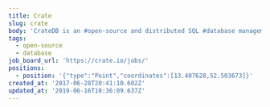 ```yaml
---
title: Crate
slug: crate
body: 'CrateDB is an #open-source and distributed SQL #database management system.'
tags:
  - open-source
  - database
job_board_url: 'https://crate.io/jobs/'
positions:
  - position: '{"type":"Point","coordinates":[13.407628,52.503673]}'
created_at: '2017-06-28T20:41:10.602Z'
updated_at: '2019-06-16T10:36:09.637Z'
---
```


